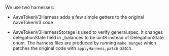 We use two harnesses:

- AaveTokenV3Harness adds a few simple getters to the original AaveTokenV3 code

- AaveTokenV3HarnessStorage is used to verify general.spec. It changes delegationState field in _balances
to be uint8 instead of DelegationState enum. The harness files are produced by running `make munged` which
patches the original code with `applyHarness.patch` patch.